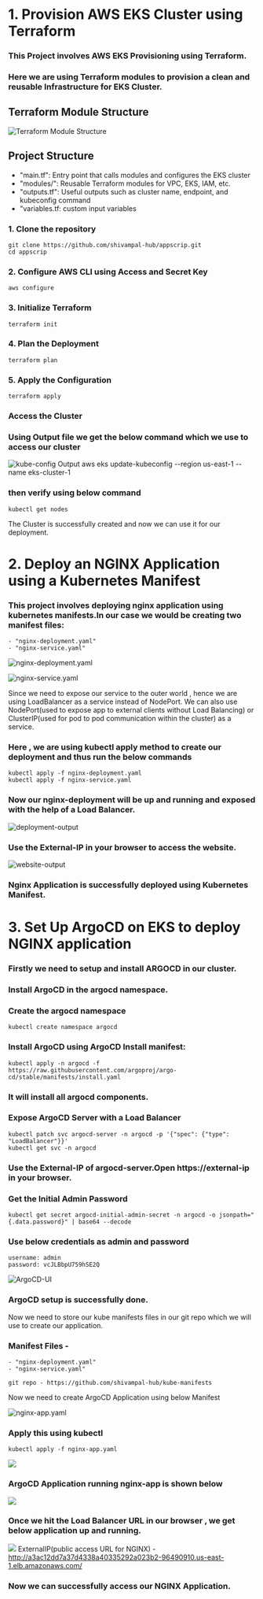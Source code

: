 # 1. Provision AWS EKS Cluster using Terraform

### This Project involves AWS EKS Provisioning using Terraform.
### Here we are using Terraform modules to provision a clean and reusable Infrastructure for EKS Cluster.

## Terraform Module Structure
![Terraform Module Structure](ss/module_structure.png)

## Project Structure
- "main.tf": Entry point that calls modules and configures the EKS cluster
- "modules/": Reusable Terraform modules for VPC, EKS, IAM, etc.
- "outputs.tf": Useful outputs such as cluster name, endpoint, and kubeconfig command
- "variables.tf: custom input variables

### 1. Clone the repository
    git clone https://github.com/shivampal-hub/appscrip.git
    cd appscrip

### 2. Configure AWS CLI using Access and Secret Key
    aws configure

### 3. Initialize Terraform
    terraform init
    
### 4. Plan the Deployment
    terraform plan
### 5. Apply the Configuration
    terraform apply

### Access the Cluster
### Using Output file we get the below command which we use to access our cluster
![kube-config Output](ss/kube-config-output.png)
    aws eks update-kubeconfig --region us-east-1 --name eks-cluster-1

### then verify using below command
    kubectl get nodes

 The Cluster is successfully  created and now we can use it for our deployment.

# 2. Deploy an NGINX Application using a Kubernetes Manifest

### This project involves deploying nginx application using kubernetes manifests.In our case we would be creating two manifest files:
    - "nginx-deployment.yaml"
    - "nginx-service.yaml"

![nginx-deployment.yaml](ss/nginx-deployment.png)

![nginx-service.yaml](ss/nginx-service.png)

Since we need to expose our service to the outer world , hence we are using LoadBalancer as a service instead of NodePort.
We can also use NodePort(used to expose app to external clients without Load Balancing) or ClusterIP(used for pod to pod communication within the cluster) as a service.

### Here , we are using kubectl apply method to create our deployment and thus run the below commands
    kubectl apply -f nginx-deployment.yaml
    kubectl apply -f nginx-service.yaml

### Now our nginx-deployment will be up and running and exposed with the help of a Load Balancer.
![deployment-output](ss/deployment-output.png)

### Use the External-IP in your browser to access the website.
![website-output](ss/website-output.png)


### Nginx Application is successfully deployed using Kubernetes Manifest.

# 3. Set Up ArgoCD on EKS to deploy NGINX application
###  Firstly we need to setup and install ARGOCD in our cluster.
###  Install ArgoCD in the argocd namespace.

### Create the argocd namespace
    kubectl create namespace argocd
        
### Install ArgoCD using ArgoCD Install manifest:
    kubectl apply -n argocd -f https://raw.githubusercontent.com/argoproj/argo-cd/stable/manifests/install.yaml
### It will install all argocd components.

### Expose ArgoCD Server with a Load Balancer
    kubectl patch svc argocd-server -n argocd -p '{"spec": {"type": "LoadBalancer"}}'
    kubectl get svc -n argocd

### Use the External-IP of argocd-server.Open https://external-ip in your browser.
        
### Get the Initial Admin Password
    kubectl get secret argocd-initial-admin-secret -n argocd -o jsonpath="{.data.password}" | base64 --decode
    
### Use below credentials as admin and password
    username: admin
    password: vcJLBbpU759hSE2Q

![ArgoCD-UI](ss/argocd-ui.png)

### ArgoCD setup is successfully done.

Now we need to store our kube manifests files in our git repo which we will use to create our application.

### Manifest Files -
    - "nginx-deployment.yaml"
    - "nginx-service.yaml"

    git repo - https://github.com/shivampal-hub/kube-manifests

Now we need to create ArgoCD Application using below Manifest

![nginx-app.yaml](ss/nginx-app.png)

### Apply this using kubectl
    kubectl apply -f nginx-app.yaml

![](ss/kubectl-output.png)
### ArgoCD Application running nginx-app is shown below
![](ss/argocdapp-output.png)
### Once we hit the Load Balancer URL in our browser , we get below application up and running. 
![](ss/website-output.png)
ExternalIP(public access URL for NGINX) - http://a3ac12dd7a37d4338a40335292a023b2-96490910.us-east-1.elb.amazonaws.com/

### Now we can successfully access our NGINX Application.




